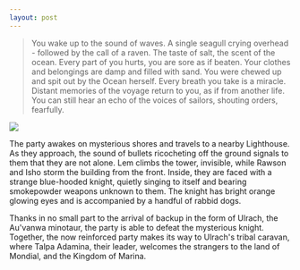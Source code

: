 ```yaml
---
layout: post
---
```

<blockquote>
You wake up to the sound of waves. A single seagull crying overhead - followed by the call of a raven. The taste of salt, the scent of the ocean. Every part of you hurts, you are sore as if beaten. Your clothes and belongings are damp and filled with sand. You were chewed up and spit out by the Ocean herself. Every breath you take is a miracle. Distant memories of the voyage return to you, as if from another life. You can still hear an echo of the voices of sailors, shouting orders, fearfully.
</blockquote>

<image src="{{ site.url }}/resources/images/Lighthouse.jpg"></image>

The party awakes on mysterious shores and travels to a nearby Lighthouse. As they approach, the sound of bullets ricocheting off the ground signals to them that they are not alone. Lem climbs the tower, invisible, while Rawson and Isho storm the building from the front. Inside, they are faced with a strange blue-hooded knight, quietly singing to itself and bearing smokepowder weapons unknown to them. The knight has bright orange glowing eyes and is accompanied by a handful of rabbid dogs.


Thanks in no small part to the arrival of backup in the form of Ulrach, the Au'vanwa minotaur, the party is able to defeat the mysterious knight. Together, the now reinforced party makes its way to Ulrach's tribal caravan, where Talpa Adamina, their leader, welcomes the strangers to the land of Mondial, and the Kingdom of Marina.
